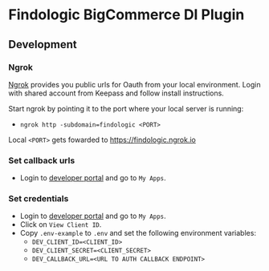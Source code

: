 # Findologic BigCommerce DI Plugin



## Development 

### Ngrok

[Ngrok](https://ngrok.com/) provides you public urls for Oauth from your local environment.
Login with shared account from Keepass and follow install instructions.

Start ngrok by pointing it to the port where your local server is running: 

* `ngrok http -subdomain=findologic <PORT>`

Local `<PORT>` gets fowarded to https://findologic.ngrok.io

### Set callback urls
* Login to [developer portal](https://devtools.bigcommerce.com/) and go to `My Apps`.


### Set credentials
* Login to [developer portal](https://devtools.bigcommerce.com/) and go to `My Apps`.
* Click on `View Client ID`.
* Copy `.env-example` to `.env` and set the following environment variables:
  * `DEV_CLIENT_ID=<CLIENT_ID>`
  * `DEV_CLIENT_SECRET=<CLIENT_SECRET>`
  * `DEV_CALLBACK_URL=<URL TO AUTH CALLBACK ENDPOINT>`
